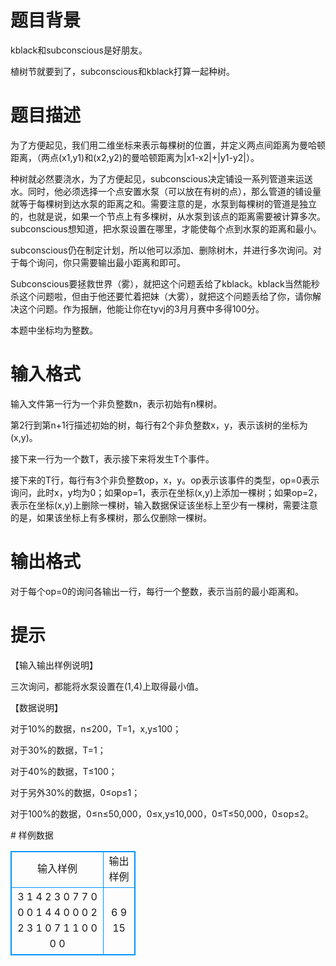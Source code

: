 # 

 
 # 题目背景 
<p>kblack和subconscious是好朋友。</p>

<p>植树节就要到了，subconscious和kblack打算一起种树。</p> 

 
 # 题目描述 
<p>为了方便起见，我们用二维坐标来表示每棵树的位置，并定义两点间距离为曼哈顿距离，（两点(x1,y1)和(x2,y2)的曼哈顿距离为|x1-x2|+|y1-y2|）。</p>

<p>种树就必然要浇水，为了方便起见，subconscious决定铺设一系列管道来运送水。同时，他必须选择一个点安置水泵（可以放在有树的点），那么管道的铺设量就等于每棵树到达水泵的距离之和。需要注意的是，水泵到每棵树的管道是独立的，也就是说，如果一个节点上有多棵树，从水泵到该点的距离需要被计算多次。subconscious想知道，把水泵设置在哪里，才能使每个点到水泵的距离和最小。</p>

<p>subconscious仍在制定计划，所以他可以添加、删除树木，并进行多次询问。对于每个询问，你只需要输出最小距离和即可。</p>

<p>Subconscious要拯救世界（雾），就把这个问题丢给了kblack。kblack当然能秒杀这个问题啦，但由于他还要忙着把妹（大雾），就把这个问题丢给了你，请你解决这个问题。作为报酬，他能让你在tyvj的3月月赛中多得100分。</p>

<p>本题中坐标均为整数。</p> 

 
 # 输入格式 
<p align="left">输入文件第一行为一个非负整数n，表示初始有n棵树。</p>

<p align="left">第2行到第n+1行描述初始的树，每行有2个非负整数x，y，表示该树的坐标为(x,y)。</p>

<p align="left">接下来一行为一个数T，表示接下来将发生T个事件。</p>

<p align="left">接下来的T行，每行有3个非负整数op，x，y。op表示该事件的类型，op=0表示询问，此时x，y均为0；如果op=1，表示在坐标(x,y)上添加一棵树；如果op=2，表示在坐标(x,y)上删除一棵树，输入数据保证该坐标上至少有一棵树，需要注意的是，如果该坐标上有多棵树，那么仅删除一棵树。</p> 

 
 # 输出格式 
<p>对于每个op=0的询问各输出一行，每行一个整数，表示当前的最小距离和。</p> 

 
 # 提示 
<p align="left">【输入输出样例说明】</p>

<p align="left">三次询问，都能将水泵设置在(1,4)上取得最小值。</p>

<p align="left">【数据说明】</p>

<p align="left">对于10%的数据，n&le;200，T=1，x,y&le;100；</p>

<p align="left">对于30%的数据，T=1；</p>

<p align="left">对于40%的数据，T&le;100；</p>

<p align="left">对于另外30%的数据，0&le;op&le;1；</p>

<p align="left">对于100%的数据，0&le;n&le;50,000，0&le;x,y&le;10,000，0&le;T&le;50,000，0&le;op&le;2。</p> 
# 样例数据
<style>
        table,table tr th, table tr td { border:1px solid #0094ff; }
        table { width: 200px; min-height: 25px; line-height: 25px; text-align: center; border-collapse: collapse;}   
    </style>
<table>
	<tr>
		<td>输入样例</td>
		<td>输出样例</td>
	</tr>
<tr><td>3
1 4
2 3
0 7
7
0 0 0
1 4 4
0 0 0
2 2 3
1 0 7
1 1 0
0 0 0
</td><td>6
9
15
</td></tr></table>
